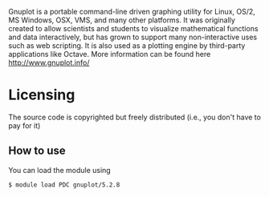 Gnuplot is a portable command-line driven graphing utility for Linux, OS/2, MS Windows, OSX, VMS, and many other platforms.
It was originally created to allow scientists and students to visualize mathematical functions and data interactively,
but has grown to support many non-interactive uses such as web scripting.
It is also used as a plotting engine by third-party applications like Octave.
More information can be found here <http://www.gnuplot.info/>

# Licensing
The source code is copyrighted but freely distributed (i.e., you don't have to pay for it)


## How to use

You can load the module using
```
$ module load PDC gnuplot/5.2.8

```
